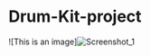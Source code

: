 # Drum-Kit-project

![This is an image]![Screenshot_1](https://user-images.githubusercontent.com/107684179/185781348-e4b1d7f7-7353-48db-a3d1-eb0ddcf65aac.png)
